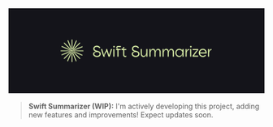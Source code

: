 <img src="public/assets/_thumbnail.png" alt="Swift Summarizer Banner" />

> **Swift Summarizer (WIP):** I'm actively developing this project, adding new features and improvements! Expect updates soon.
